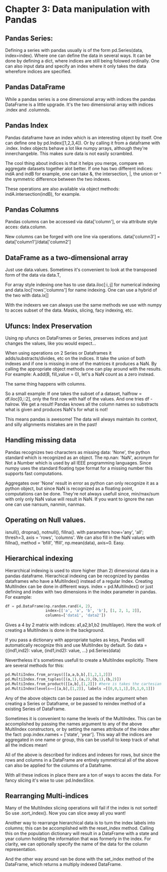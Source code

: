 # Chapter 3: Data manipulation with Pandas

## Pandas Series:
Defining a series with pandas usually is of the form pd.Series(data, index=index). Where one can define the data in several ways. It can be done by defining a dict, where indices are still being folowed ordinally. One can also input data and specify an index where it only takes the data wherefore indices are specified.

## Pandas DataFrame
While a pandas series is a one dimensional array with indices the pandas DataFrame is a little upgrade. It's the two dimensional array with indices .index and .columnds.

## Pandas Index
Pandas dataframe have an index which is an interesting object by itself. One can define one by pd.Index([1,2,3,4]). Or by calling it from a dataframe with .index. Index objects behave a lot like numpy arrays, although they're innerchangeble. This makes sure data is not easily scrambled.

The cool thing about indices is that it helps you merge, compare en aggregate datasets together alot better. If one has two different indices: indA and indB for example, one can take &, the intersection, |, the union or ^ the symmetric difference between the two indexes.

These operations are also available via object methods: indA.intersection(indB), for example.

## Pandas Columns
Pandas columns can be accessed via data['column'], or via attribute style acces: data.column.

New columns can be forged with one line via operations. data['column3'] = data['column1']/data['column2']

## DataFrame as a two-dimensional array
Just use data.values. Sometimes it's convenient to look at the transposed form of the data via data.T,

For array style indexing one has to use data.iloc[:i,:j] for numerical indexing and data.loc['rows','columns'] for name indexing. One can use a hybrid of the two with data.ix[]

With the indexers we can always use the same methods we use with numpy to acces subset of the data. Masks, slicing, facy indexing, etc.

## Ufuncs: Index Preservation
Using np ufuncs on DataFrames or Series, preserves indices and just changes the values, like you would expect...

When using operations on 2 Series or Dataframes it adds/substracts/divides, etc on the indices. It take the union of both indexes and if one is missing in one of the matrices it produces a NaN. By calling the appropriate object methods one can play around with the results. For example: A.add(B, fill_value = 0), let's a NaN count as a zero instead.

The same thing happens with columns.

So a small example: If one takes the subset of a dataset, halfrow = df.iloc[0,::2], only the first row with half of the values. And one tries df - halrow. We get a result! Pandas knows all the column names so substracts what is given and produces NaN's for what is not!

This means pandas is awesome! The data will always maintain its context, and silly alignments mistakes are in the past!

## Handling missing data
Pandas recognizes two characters as missing data: 'None', the python standard which is recognized as an object. The np.nan: 'NaN', acronym for Not a Number which is used by all IEEE programming languages. Since numpy uses the standard floating type format for a missing number this supports fast computations.

Aggregates over 'None' result in error as python can only recognize it as a python object, but since NaN is recognized as a floating point, computations can be done. They're not always usefull since, min/max/sum with only only NaN value will result in NaN. If you want to ignore the nan one can use nansum, nanmin, nanmax.

## Operating on Null values.
isnull(), dropna(), notnull(), fillna(). with parameters how='any', 'all'; thresh=3, axis = 'rows', 'columns'. We can also fill in the NaN values with fillna(), method = 'bfill', 'ffill', np.mean(data), axis=0. Easy.

## Hierarchical indexing
Hierarchical indexing is used to store higher (than 2) dimensional data in a pandas dataframe. Hierachical indexing can be recognized by pandas dataframes who have a MultiIndex() instead of a regular Index. Creating MultiIndex can be done in different ways. index = pd.MultiIndex() or just defining and index with two dimensions in the index parameter in pandas. For example:
``` python
df = pd.DataFrame(np.random.rand(4, 2),
                  index=[['a', 'a', 'b', 'b'], [1, 2, 1, 2]],
                  columns=['data1', 'data2'])
```
Gives a 4 by 2 matrix with indices: a1,a2,b1,b2 (multilayer). Here the work of creating a MultiIndex is done in the background.

If you pass a dictionary with appropriate tuples as keys, Pandas will automatically recognize this and use MultiIndex by default. So data = {(ind1,ind2): value, (ind1,ind2): value, ...} pd.Series(data)

Nevertheless it's sometimes usefull to create a MultiIndex explicitly. There are several methods for this:

``` python
pd.MultiIndex.from_arrays([[a,a,b,b],[1,2,1,2]])
pd.MultiIndex.from_tuples([(a,1),(a,2),(b,1),(b,2)])
pd.MultiIndex.from_product([[a,b],[1,2]]) #here is takes the cartesian product.
pd.MultiIndex(levels==[[a,b],[1,2]], labels =[[0,0,1,1],[0,1,0,1]])
```

Any of the above objects can be passed as the index argument when creating a Series or Dataframe, or be passed to reindex method of a existing Series of DataFrame.

Sometimes it is convenient to name the levels of the MultiIndex. This can be accomplished by passing the names argument to any of the above MultiIndex constructors, or by setting the names attribute of the index after the fact:
pop.index.names = ['state', 'year']. This way all the indices are aggregated in one name or group, this can be usefull to keep track of what all the indices mean!

All of the above is described for indices and indexes for rows, but since the rows and columns in a DataFrame are entirely symmetrical all of the above can also be applied for the columns of a Dataframe.

With all these indices in place there are a ton of ways to acces the data. For fancy slicing it's wise to use: pd.IndexSlice.

## Rearranging Multi-indices
Many of the MultiIndex slicing operations will fail if the index is not sorted! So use .sort_index(). Now you can slice away all you want!

Another way to rearrange hierarchical data is to turn the index labels into columns; this can be accomplished with the reset_index method. Calling this on the population dictionary will result in a DataFrame with a state and year column holding the information that was formerly in the index. For clarity, we can optionally specify the name of the data for the column representation.

And the other way around van be done with the set_index method of the DataFrame, which returns a multiply indexed DataFrame.
